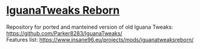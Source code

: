 # [IguanaTweaks Reborn](https://www.curseforge.com/minecraft/mc-mods/iguanatweaks-reborn)
Repository for ported and manteined version of old Iguana Tweaks: https://github.com/Parker8283/IguanaTweaks/  
Features list: https://www.insane96.eu/projects/mods/iguanatweaksreborn/
